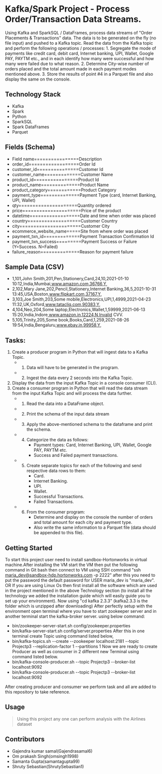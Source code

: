 # Kafka/Spark Project - Process Order/Transaction Data Streams.
Using Kafka and SparkSQL / DataFrames, process data streams of "Order Placements & Transactions" data. The data is to be generated on the fly (no file input) and pushed to a Kafka topic. Read the data from the Kafka topic and perform the following operations / processes: 1. Segregate the mode of payments like credit card, debit card, Internet banking, UPI, Wallet, Google PAY, PAYTM etc., and in each identify how many were successful and how many were failed due to what reason. 2. Determine City-wise number of orders placed and the total amount made in each payment modes mentioned above. 3. Store the results of point #4 in a Parquet file and also display the same on the console.

## Technology Stack
* Kafka 
* Spark
* Python
* SparkSQL
* Spark DataFrames
* Parquet
## Fields (Schema)
* Field name================Description
* order_id==================Order Id
* customer_id===============Customer Id
* customer_name=============Customer Name
* product_id================Product Id
* product_name==============Product Name
* product_category============Product Category
* payment_type==============Payment Type (card, Internet Banking, UPI, Wallet)
* qty=====================Quantity ordered
* price=====================Price of the product
* datetime==================Date and time when order was placed
* country===================Customer Country
* city======================Customer City
* ecommerce_website_name=====Site from where order was placed
* payment_txn_id=============Payment Transaction Confirmation Id
* payment_txn_success=========Payment Success or Failure (Y=Success. N=Failed)
* failure_reason==============Reason for payment failure

## Sample Data (CSV)
* 1,101,John Smith,201,Pen,Stationery,Card,24,10,2021-01-10 10:12,India,Mumbai,www.amazon.com,36766,Y,
* 2,102,Mary Jane,202,Pencil,Stationery,Internet Banking,36,5,2021-10-31 13:45,USA,Boston,www.flipkart.com,37167,Y,
* 3,103,Joe Smith,203,Some mobile,Electronics,UPI,1,4999,2021-04-23 11:32,UK,Oxford,www.tatacliq.com,90383,Y,
* 4,104,Neo,204,Some laptop,Electronics,Wallet,1,59999,2021-06-13 15:20,India,Indore,www.amazon.in,12224,N,Invalid CVV.
* 5,105,Trinity,205,Some book,Books,Card,1,259,2021-08-26 19:54,India,Bengaluru,www.ebay.in,99958,Y,

## Tasks:
01.	Create a producer program in Python that will ingest data to a Kafka Topic.
    * 1.	Data will have to be generated in the program.
    * 2.	Ingest the data every 2 seconds into the Kafka Topic.
02.	Display the data from the input Kafka Topic in a console consumer (CLI).
03.	Create a consumer program in Python that will read the data stream from the input Kafka Topic and will process the data further.
    * 1.	Read the data into a DataFrame object.
    * 2.	Print the schema of the input data stream
    * 3.	Apply the above-mentioned schema to the dataframe and print the schema.
    * 4.	Categorize the data as follows:
            * 	Payment types: Card, Internet Banking, UPI, Wallet, Google PAY, PAYTM etc.
            * 	Success and Failed payment transactions.
    * 5.	Create separate topics for each of the following and send respective data rows to them:
            * 	Card.
            * 	Internet Banking.
            *  UPI.
            * 	Wallet.
            * 	Successful Transactions.
            * 	Failed Transactions.
    * 6.	From the consumer program:
            * 	Determine and display on the console the number of orders and total amount for each city and payment type.
            * 	Also write the same information to a Parquet file (data should be appended to this file).
 ## Getting Started
 
To start this project user need to install sandbox-Hortonworks in virtual machine.After installing the VM start the VM then put the following command in Git bash then connect to VM using SSH command "ssh maria_dev@sandbox-hdp.hortonworks.com -p 2222" after this you need to put the password the default password for USER maria_dev is "maria_dev".
OR
If you are using Linux Os then first install all the software which are used in the project mentioned in the above Technology section (to install all the technology we added the installation guide which will easily guide you to set up your environment).
Now using "cd kafka 2.3.3" (kafka2.3.3 is the folder which is unzipped after downloading)
After perfectly setup with the environment open terminal where you have to start zookeeper server and in another terminal start the kafka-broker server. 
using below command:
* bin/zookeeper-server-start.sh config/zookeeper.properties
* bin/kafka-server-start.sh config/server.properties
After this in one terminal create Topic using command listed below,
* bin/kafka-topics.sh --create --zookeeper localhost:2181 --topic Projectp3 --replication-factor 1 --partitions 1
Now we are ready to create Producer as well as consumer in 2 different new Terminal using command listed below.
* bin/kafka-console-producer.sh --topic Projectp3 --broker-list localhost:9092
* bin/kafka-console-producer.sh --topic Projectp3 --broker-list localhost:9092

After creating producer and consumer we perform task and all are added to this repository to take reference. 
 ## Usage

>Using this project any one can perform analysis with the Airlines dataset
 
## Contributors
* Gajendra kumar samal(Gajendrasamal6)
* Om prakash Singh(omsingh1998)
* Samanta Gupta(samantagupta99)
* Shruty Sebastian(ShrutySebastian1)
